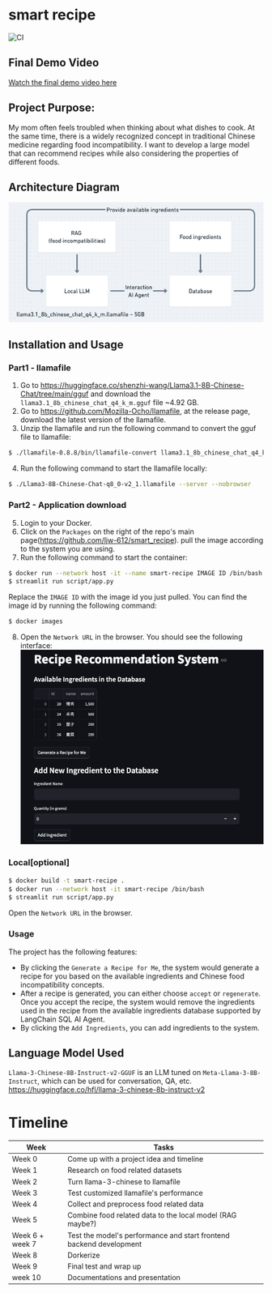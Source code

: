 # smart recipe
![CI](https://github.com/ljw-612/smart_recipe/actions/workflows/main.yml/badge.svg)

## Final Demo Video
[Watch the final demo video here](https://youtu.be/7OjtJsPDdvo)

## Project Purpose:
My mom often feels troubled when thinking about what dishes to cook. At the same time, there is a widely recognized concept in traditional Chinese medicine regarding food incompatibility. I want to develop a large model that can recommend recipes while also considering the properties of different foods.

## Architecture Diagram

![Architecture Diagram](images/architecture.png)

## Installation and Usage
### Part1 - llamafile
1. Go to https://huggingface.co/shenzhi-wang/Llama3.1-8B-Chinese-Chat/tree/main/gguf and download the `llama3.1_8b_chinese_chat_q4_k_m.gguf` file ~4.92 GB.
2. Go to https://github.com/Mozilla-Ocho/llamafile, at the release page, download the latest version of the llamafile.
3. Unzip the llamafile and run the following command to convert the gguf file to llamafile:
```bash
$ ./llamafile-0.8.8/bin/llamafile-convert llama3.1_8b_chinese_chat_q4_k_m.gguf
```
4. Run the following command to start the llamafile locally:
```bash
$ ./Llama3-8B-Chinese-Chat-q8_0-v2_1.llamafile --server --nobrowser
```
### Part2 - Application download
5. Login to your Docker.
6. Click on the `Packages` on the right of the repo's main page(https://github.com/ljw-612/smart_recipe).
pull the image according to the system you are using.
7. Run the following command to start the container:
```bash
$ docker run --network host -it --name smart-recipe IMAGE ID /bin/bash
$ streamlit run script/app.py
```
Replace the `IMAGE ID` with the image id you just pulled. You can find the image id by running the following command:
```bash
$ docker images
```
8. Open the `Network URL` in the browser. You should see the following interface:
![UI](images/UI.png)

### Local[optional]
```bash
$ docker build -t smart-recipe .
$ docker run --network host -it smart-recipe /bin/bash
$ streamlit run script/app.py
```
Open the `Network URL` in the browser.


### Usage

The project has the following features:
- By clicking the `Generate a Recipe for Me`, the system would generate a recipe for you based on the available ingredients and Chinese food incompatibility concepts.
- After a recipe is generated, you can either choose `accept` or `regenerate`. Once you accept the recipe, the system would remove the ingredients used in the recipe from the available ingredients database supported by LangChain SQL AI Agent.
- By clicking the `Add Ingredients`, you can add ingredients to the system.



## Language Model Used
`Llama-3-Chinese-8B-Instruct-v2-GGUF` is an LLM tuned on `Meta-Llama-3-8B-Instruct`, which can be used for conversation, QA, etc.
https://huggingface.co/hfl/llama-3-chinese-8b-instruct-v2

# Timeline

| Week                | Tasks             |
|---------------------|--------------------|
| Week 0 | Come up with a project idea and timeline |
| Week 1 | Research on food related datasets |
| Week 2 | Turn llama-3-chinese to llamafile |
| Week 3 | Test customized llamafile's performance |
| Week 4 | Collect and preprocess food related data |
| Week 5 | Combine food related data to the local model (RAG maybe?)|
| Week 6 + week 7 | Test the model's performance and start frontend backend development |
| Week 8 | Dorkerize |
| Week 9 | Final test and wrap up |
| week 10 | Documentations and presentation |

<!-- # Resources
## convert gguf files to llamafile
```
$ ./llamafile-0.8.8/bin/llamafile-convert Llama3-8B-Chinese-Chat-q8_0-v2_1.gguf
$ chmod +x Llama3-8B-Chinese-Chat-q8_0-v2_1.llamafile
```
## Run llamafile (langchain api)
```
$ ./Llama3-8B-Chinese-Chat-q8_0-v2_1.llamafile -c 2048 --server --nobrowser
```

docker build -t smart-recipe .
docker run --network host -it smart-recipe /bin/bash
# References -->